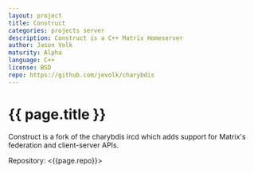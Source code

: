 ```yaml
---
layout: project
title: Construct
categories: projects server
description: Construct is a C++ Matrix Homeserver
author: Jason Volk
maturity: Alpha
language: C++
license: BSD
repo: https://github.com/jevolk/charybdis
---
```


# {{ page.title }}
Construct is a fork of the charybdis ircd which adds support for Matrix's federation and client-server APIs.

Repository: <{{page.repo}}>
